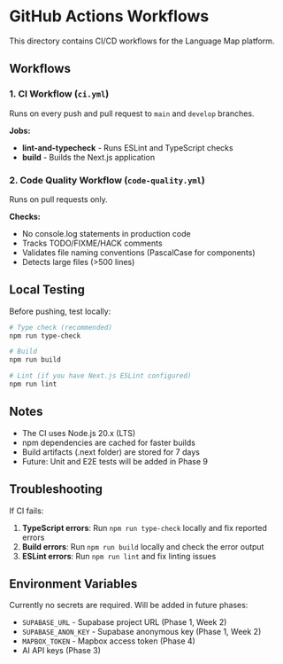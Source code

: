 # GitHub Actions Workflows

This directory contains CI/CD workflows for the Language Map platform.

## Workflows

### 1. CI Workflow (`ci.yml`)

Runs on every push and pull request to `main` and `develop` branches.

**Jobs:**
- **lint-and-typecheck** - Runs ESLint and TypeScript checks
- **build** - Builds the Next.js application

### 2. Code Quality Workflow (`code-quality.yml`)

Runs on pull requests only.

**Checks:**
- No console.log statements in production code
- Tracks TODO/FIXME/HACK comments
- Validates file naming conventions (PascalCase for components)
- Detects large files (>500 lines)

## Local Testing

Before pushing, test locally:

```bash
# Type check (recommended)
npm run type-check

# Build
npm run build

# Lint (if you have Next.js ESLint configured)
npm run lint
```

## Notes

- The CI uses Node.js 20.x (LTS)
- npm dependencies are cached for faster builds
- Build artifacts (.next folder) are stored for 7 days
- Future: Unit and E2E tests will be added in Phase 9

## Troubleshooting

If CI fails:

1. **TypeScript errors**: Run `npm run type-check` locally and fix reported errors
2. **Build errors**: Run `npm run build` locally and check the error output
3. **ESLint errors**: Run `npm run lint` and fix linting issues

## Environment Variables

Currently no secrets are required. Will be added in future phases:

- `SUPABASE_URL` - Supabase project URL (Phase 1, Week 2)
- `SUPABASE_ANON_KEY` - Supabase anonymous key (Phase 1, Week 2)
- `MAPBOX_TOKEN` - Mapbox access token (Phase 4)
- AI API keys (Phase 3)
